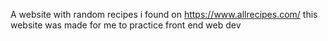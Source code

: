 A website with random recipes i found on https://www.allrecipes.com/
this website was made for me to practice front end web dev